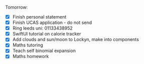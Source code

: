 Tomorrow:
- [x] Finish personal statement
- [x] Finish UCAS application - do not send
- [x] Ring leeds uni: 01133438952
- [x] SwiftUI tutorial on calorie tracker
- [x] Add clouds and sun/moon to Lockyn, make into components
- [x] Maths tutoring
- [x] Teach self binomial expansion 
- [x] Maths homework 
